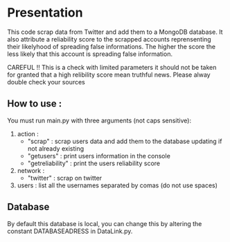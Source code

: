 # Presentation

This code scrap data from Twitter and add them to a MongoDB database.
It also attribute a reliability score to the scrapped accounts reprensenting their likelyhood of spreading false informations.
The higher the score the less likely that this account is spreading false information.

CAREFUL !! 
This is a check with limited parameters it should not be taken for granted that a high relibility score mean truthful news.
Please alway double check your sources

## How to use :

You must run main.py with three arguments (not caps sensitive):
1. action :
    * "scrap" : scrap users data and add them to the database updating if not already existing
    * "getusers" : print users information in the console
    * "getreliability" : print the users reliability score
2. network :
    * "twitter" : scrap on twitter
3. users : list all the usernames separated by comas (do not use spaces)

## Database

By default this database is local, you can change this by altering the constant DATABASEADRESS in DataLink.py.

